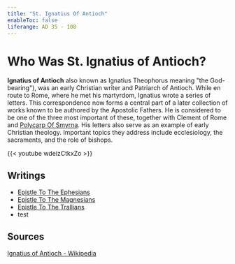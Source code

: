 ```yaml
---
title: "St. Ignatius Of Antioch"
enableToc: false
liferange: AD 35 - 108
---
```


# Who Was St. Ignatius of Antioch?
**Ignatius of Antioch** also known as Ignatius Theophorus meaning "the God-bearing"), was an early Christian writer and Patriarch of Antioch. While en route to Rome, where he met his martyrdom, Ignatius wrote a series of letters. This correspondence now forms a central part of a later collection of works known to be authored by the Apostolic Fathers. He is considered to be one of the three most important of these, together with Clement of Rome and [Polycarp Of Smyrna](apostolic%20fathers/Polycarp%20Of%20Smyrna). His letters also serve as an example of early Christian theology. Important topics they address include ecclesiology, the sacraments, and the role of bishops. 


{{< youtube wdeizCtkxZo >}}

## Writings
- [Epistle To The Ephesians](apostolic%20fathers/Ignatius%20Of%20Antioch/Epistle%20To%20The%20Ephesians)
- [Epistle To The Magnesians](apostolic%20fathers/Ignatius%20Of%20Antioch/The%20Epistle%20of%20Ignatius%20to%20the%20Magnesians)
- [Epistle To The Trallians](apostolic%20fathers/Ignatius%20Of%20Antioch/The%20Epistle%20of%20Ignatius%20to%20the%20Trallians)
- test

## Sources
[Ignatius of Antioch - Wikipedia](https://en.wikipedia.org/wiki/Ignatius_of_Antioch)
